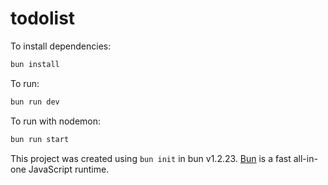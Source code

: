 # todolist

To install dependencies:

```bash
bun install
```

To run:

```bash
bun run dev
```
To run with nodemon:

```bash
bun run start
```

This project was created using `bun init` in bun v1.2.23. [Bun](https://bun.com) is a fast all-in-one JavaScript runtime.
